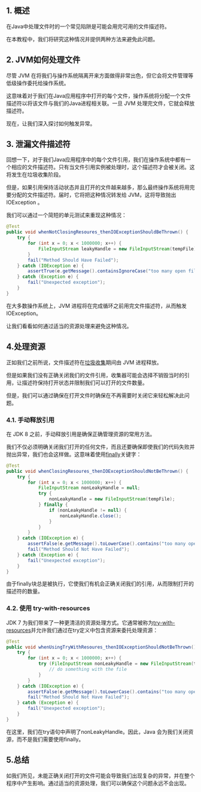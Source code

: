## 1. 概述

在Java中处理文件时的一个常见陷阱是可能会用完可用的文件描述符。

在本教程中，我们将研究这种情况并提供两种方法来避免此问题。

## 2. JVM如何处理文件

尽管 JVM 在将我们与操作系统隔离开来方面做得非常出色，但它会将文件管理等低级操作委托给操作系统。

这意味着对于我们在Java应用程序中打开的每个文件，操作系统将分配一个文件描述符以将该文件与我们的Java进程相关联。一旦 JVM 处理完文件，它就会释放描述符。

现在，让我们深入探讨如何触发异常。

## 3. 泄漏文件描述符

回想一下，对于我们Java应用程序中的每个文件引用，我们在操作系统中都有一个相应的文件描述符。只有当文件引用实例被处理时，这个描述符才会被关闭。这将发生在垃圾收集阶段。

但是，如果引用保持活动状态并且打开的文件越来越多，那么最终操作系统将用完要分配的文件描述符。届时，它将把这种情况转发给 JVM，这将导致抛出IOException 。

我们可以通过一个简短的单元测试来重现这种情况：

```java
@Test
public void whenNotClosingResoures_thenIOExceptionShouldBeThrown() {
    try {
        for (int x = 0; x < 1000000; x++) {
            FileInputStream leakyHandle = new FileInputStream(tempFile);
        }
        fail("Method Should Have Failed");
    } catch (IOException e) {
        assertTrue(e.getMessage().containsIgnoreCase("too many open files"));
    } catch (Exception e) {
        fail("Unexpected exception");
    }
}

```

在大多数操作系统上，JVM 进程将在完成循环之前用完文件描述符，从而触发IOException。

让我们看看如何通过适当的资源处理来避免这种情况。

## 4.处理资源

正如我们之前所说，文件描述符在[垃圾收集](https://www.baeldung.com/jvm-garbage-collectors)期间由 JVM 进程释放。

但是如果我们没有正确关闭我们的文件引用，收集器可能会选择不销毁当时的引用，让描述符保持打开状态并限制我们可以打开的文件数量。

但是，我们可以通过确保在打开文件时确保在不再需要时关闭它来轻松解决此问题。

### 4.1. 手动释放引用

在 JDK 8 之前，手动释放引用是确保正确管理资源的常用方法。

我们不仅必须明确关闭我们打开的任何文件，而且还要确保即使我们的代码失败并抛出异常，我们也会这样做。这意味着使用[finally](https://www.baeldung.com/java-finally-keyword)关键字：

```java
@Test
public void whenClosingResoures_thenIOExceptionShouldNotBeThrown() {
    try {
        for (int x = 0; x < 1000000; x++) {
            FileInputStream nonLeakyHandle = null;
            try {
                nonLeakyHandle = new FileInputStream(tempFile);
            } finally {
                if (nonLeakyHandle != null) {
                    nonLeakyHandle.close();
                }
            }
        }
    } catch (IOException e) {
        assertFalse(e.getMessage().toLowerCase().contains("too many open files"));
        fail("Method Should Not Have Failed");
    } catch (Exception e) {
        fail("Unexpected exception");
    }
}

```

由于finally块总是被执行，它使我们有机会正确关闭我们的引用，从而限制打开的描述符的数量。

### 4.2. 使用 try-with-resources

JDK 7 为我们带来了一种更清洁的资源处理方式。它通常被称为[try-with-resources](https://www.baeldung.com/java-try-with-resources)并允许我们通过在try定义中包含资源来委托处理资源：

```java
@Test
public void whenUsingTryWithResoures_thenIOExceptionShouldNotBeThrown() {
    try {
        for (int x = 0; x < 1000000; x++) {
            try (FileInputStream nonLeakyHandle = new FileInputStream(tempFile)) {
                // do something with the file
            }
        }
    } catch (IOException e) {
        assertFalse(e.getMessage().toLowerCase().contains("too many open files"));
        fail("Method Should Not Have Failed");
    } catch (Exception e) {
        fail("Unexpected exception");
    }
}
```

在这里，我们在try语句中声明了nonLeakyHandle。因此，Java 会为我们关闭资源，而不是我们需要使用finally。

## 5.总结

如我们所见，未能正确关闭打开的文件可能会导致我们出现复杂的异常，并在整个程序中产生影响。通过适当的资源处理，我们可以确保这个问题永远不会出现。